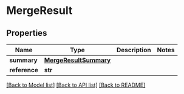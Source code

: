 # MergeResult


## Properties
Name | Type | Description | Notes
------------ | ------------- | ------------- | -------------
**summary** | [**MergeResultSummary**](MergeResultSummary.md) |  | 
**reference** | **str** |  | 

[[Back to Model list]](../README.md#documentation-for-models) [[Back to API list]](../README.md#documentation-for-api-endpoints) [[Back to README]](../README.md)


